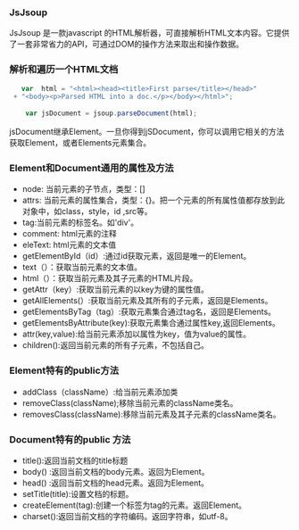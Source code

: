  ### JsJsoup
JsJsoup 是一款javascript 的HTML解析器，可直接解析HTML文本内容。它提供了一套非常省力的API，可通过DOM的操作方法来取出和操作数据。

### 解析和遍历一个HTML文档
```javascript
   var  html = "<html><head><title>First parse</title></head>"
 + "<body><p>Parsed HTML into a doc.</p></body></html>";
  
    var jsDocument = jsoup.parseDocument(html);
```
jsDocument继承Element。一旦你得到jSDocument，你可以调用它相关的方法获取Element，或者Elements元素集合。
### Element和Document通用的属性及方法
 + node: 当前元素的子节点，类型：[]
 + attrs: 当前元素的属性集合，类型：{}。把一个元素的所有属性值都存放到此对象中，如class，style，id ,src等。
 + tag:当前元素的标签名。如'div'。
 + comment: html元素的注释
 + eleText: html元素的文本值
 + getElementById（id）:通过id获取元素，返回是唯一的Element。
 + text（）：获取当前元素的文本值。
 + html（）：获取当前元素及其子元素的HTML片段。
 + getAttr（key）:获取当前元素的以key为键的属性值。
 + getAllElements(）:获取当前元素及其所有的子元素，返回是Elements。
 + getElementsByTag（tag）:获取元素集合通过tag名，返回是Elements。
 + getElementsByAttribute(key):获取元素集合通过属性key,返回Elements。
 + attr(key,value):给当前元素添加以属性为key，值为value的属性。
 + children():返回当前元素的所有子元素，不包括自己。

### Element特有的public方法
+ addClass（className）:给当前元素添加类
+ removeClass(className);移除当前元素的className类名。
+ removesClass(className):移除当前元素及其子元素的className类名。


### Document特有的public 方法
+ title():返回当前文档的title标题
+ body() :返回当前文档的body元素。返回为Element。
+ head() :返回当前文档的head元素。返回为Element。
+ setTitle(title):设置文档的标题。
+ createElement(tag):创建一个标签为tag的元素。返回Element。
+ charset():返回当前文档的字符编码。返回字符串，如utf-8。

